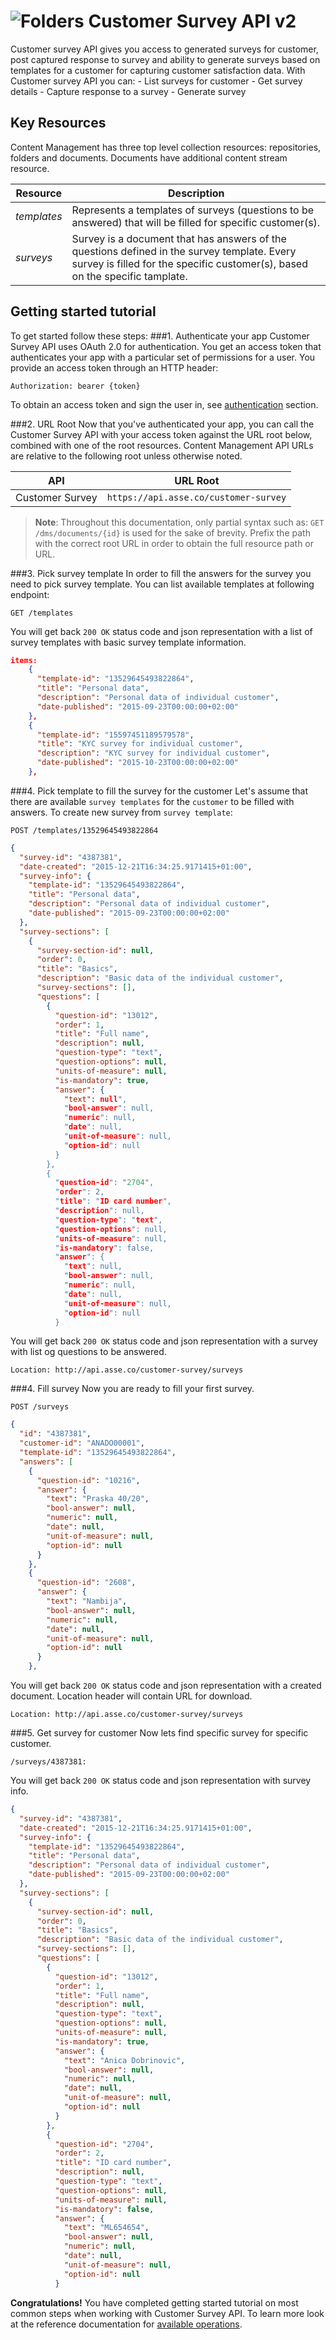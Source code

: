 ![Folders](http://cdn.flaticon.com/png/64/98/98193.png)
Customer Survey API v2
=========================
Customer survey API gives you access to generated surveys for customer, post captured response to survey and ability to generate surveys based on templates for a customer for capturing customer satisfaction data.
With Customer survey API you can:
    - List surveys for customer
    - Get survey details
    - Capture response to a survey
    - Generate survey
   
Key Resources
-------------
Content Management has three top level collection resources: repositories, folders and documents. Documents have additional content stream resource.

Resource | Description
----------- |-----------
*templates*  | Represents a templates of surveys (questions to be answered) that will be filled for specific customer(s). 
*surveys*      | Survey is a document that has answers of the questions defined in the survey template. Every survey is filled for the specific customer(s), based on the specific tamplate.

Getting started tutorial
---------------
To get started follow these steps:
###1. Authenticate your app
Customer Survey API uses OAuth 2.0 for authentication. You get an access token that authenticates your app with a particular set of permissions for a user. You provide an access token through an HTTP header:
```
Authorization: bearer {token}
```
To obtain an access token and sign the user in, see [authentication]() section.

###2. URL Root
Now that you've authenticated your app, you can call the Customer Survey API with your access token against the URL root below, combined with one of the root resources.  Content Management API URLs are relative to the following root unless otherwise noted.

API | URL Root
--------|---------
Customer Survey | `https://api.asse.co/customer-survey`

> **Note**: Throughout this documentation, only partial syntax such as: 
`GET /dms/documents/{id}` is used for the sake of brevity. 
Prefix the path with the correct root URL in order to obtain the full resource path or URL.

###3. Pick survey template
In order to fill the answers for the survey you need to pick survey template.
You can list available templates at following endpoint:
```
GET /templates
```
You will get back `200 OK` status code and json representation with a list of survey templates with basic survey template information.
```json
items: 
    {
      "template-id": "13529645493822864",
      "title": "Personal data",
      "description": "Personal data of individual customer",
      "date-published": "2015-09-23T00:00:00+02:00"
    },
    {
      "template-id": "15597451189579578",
      "title": "KYC survey for individual customer",
      "description": "KYC survey for individual customer",
      "date-published": "2015-10-23T00:00:00+02:00"
    },

```


###4. Pick template to fill the survey for the customer
Let's assume that there are available `survey templates` for the `customer` to be filled with answers.
To create new survey from `survey template`:

```
POST /templates/13529645493822864
```

```json
{
  "survey-id": "4387381",
  "date-created": "2015-12-21T16:34:25.9171415+01:00",
  "survey-info": {
    "template-id": "13529645493822864",
    "title": "Personal data",
    "description": "Personal data of individual customer",
    "date-published": "2015-09-23T00:00:00+02:00"
  },
  "survey-sections": [
    {
      "survey-section-id": null,
      "order": 0,
      "title": "Basics",
      "description": "Basic data of the individual customer",
      "survey-sections": [],
      "questions": [
        {
          "question-id": "13012",
          "order": 1,
          "title": "Full name",
          "description": null,
          "question-type": "text",
          "question-options": null,
          "units-of-measure": null,
          "is-mandatory": true,
          "answer": {
            "text": null",
            "bool-answer": null,
            "numeric": null,
            "date": null,
            "unit-of-measure": null,
            "option-id": null
          }
        },
        {
          "question-id": "2704",
          "order": 2,
          "title": "ID card number",
          "description": null,
          "question-type": "text",
          "question-options": null,
          "units-of-measure": null,
          "is-mandatory": false,
          "answer": {
            "text": null,
            "bool-answer": null,
            "numeric": null,
            "date": null,
            "unit-of-measure": null,
            "option-id": null
          }

```
You will get back `200 OK` status code and json representation with a survey with list og questions to be answered.
```
Location: http://api.asse.co/customer-survey/surveys
```

###4. Fill survey
Now you are ready to fill your first survey.

```
POST /surveys
```

```json
{
  "id": "4387381",
  "customer-id": "ANADO00001",
  "template-id": "13529645493822864",
  "answers": [
    {
      "question-id": "10216",
      "answer": {
        "text": "Praska 40/20",
        "bool-answer": null,
        "numeric": null,
        "date": null,
        "unit-of-measure": null,
        "option-id": null
      }
    },
    {
      "question-id": "2608",
      "answer": {
        "text": "Nambija",
        "bool-answer": null,
        "numeric": null,
        "date": null,
        "unit-of-measure": null,
        "option-id": null
      }
    },

```
You will get back `200 OK` status code and json representation with a created document. Location header will contain URL for download.

```
Location: http://api.asse.co/customer-survey/surveys
```

###5. Get survey for customer
Now lets find specific survey for specific customer.
```
/surveys/4387381:
```

You will get back `200 OK` status code and json representation with survey info.
```json
{
  "survey-id": "4387381",
  "date-created": "2015-12-21T16:34:25.9171415+01:00",
  "survey-info": {
    "template-id": "13529645493822864",
    "title": "Personal data",
    "description": "Personal data of individual customer",
    "date-published": "2015-09-23T00:00:00+02:00"
  },
  "survey-sections": [
    {
      "survey-section-id": null,
      "order": 0,
      "title": "Basics",
      "description": "Basic data of the individual customer",
      "survey-sections": [],
      "questions": [
        {
          "question-id": "13012",
          "order": 1,
          "title": "Full name",
          "description": null,
          "question-type": "text",
          "question-options": null,
          "units-of-measure": null,
          "is-mandatory": true,
          "answer": {
            "text": "Anica Dobrinovic",
            "bool-answer": null,
            "numeric": null,
            "date": null,
            "unit-of-measure": null,
            "option-id": null
          }
        },
        {
          "question-id": "2704",
          "order": 2,
          "title": "ID card number",
          "description": null,
          "question-type": "text",
          "question-options": null,
          "units-of-measure": null,
          "is-mandatory": false,
          "answer": {
            "text": "ML654654",
            "bool-answer": null,
            "numeric": null,
            "date": null,
            "unit-of-measure": null,
            "option-id": null
          }

```


**Congratulations!** You have completed getting started tutorial on most common steps when working with Customer Survey API. To learn more look at the reference documentation for [available operations](swagger-ui).
